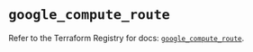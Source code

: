 # `google_compute_route`

Refer to the Terraform Registry for docs: [`google_compute_route`](https://registry.terraform.io/providers/hashicorp/google-beta/6.21.0/docs/resources/google_compute_route).
